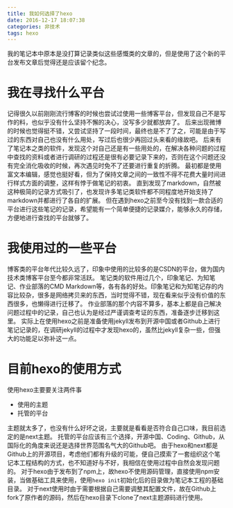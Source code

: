 ```yaml
---
title: 我如何选择了hexo
date: 2016-12-17 18:07:38
categories: 非技术
tags: hexo
---
```

我的笔记本中原本是没打算记录类似这些感慨类的文章的，但是使用了这个新的平台发布文章后觉得还是应该留个纪念。
<!-- more -->

# 我在寻找什么平台
记得很久以前刚刚流行博客的时候也尝试过使用一些博客平台，但发现自己不是写作的料，也似乎没有什么坚持不懈的决心，没写多少就都放弃了。
后来出现微博的时候也觉得挺不错，又尝试坚持了一段时间，最终也是不了了之，可能是由于写过的东西对自己也没有什么用处，写过后也很少再回过头来看的缘故吧。
后来有了笔记本之类的软件，发现这个对自己还是有一些用处的，在解决各种问题的过程中查找的资料或者进行调研的过程还是很有必要记录下来的，否则在这个问题还没有完全消化吸收的时候，再次遇见时免不了还要进行重复的折腾。
最初都是使用富文本编辑，感觉也挺好看，但为了保持文章之间的一致性不得不花费大量时间进行样式方面的调整，这样有悖于做笔记的初衷。
直到发现了markdown，自然被这种极简的记录方式吸引了，也发现许多笔记类软件都不同程度地开始支持了markdown并都进行了各自的扩展。
但在遇到hexo之前至今没有找到一款合适的平台进行这些笔记的记录，希望能有一个简单便捷的记录媒介，能够永久的存储，方便地进行查找的平台就够了。
# 我使用过的一些平台
博客类的平台年代比较久远了，印象中使用的比较多的是CSDN的平台，做为国内技术类博客平台至今都非常活跃。
笔记类的软件用过几个，印象笔记、为知笔记、作业部落的CMD Markdown等，各有各的好处。印象笔记和为知笔记存的内容比较杂，很多是网络拷贝来的东西，当时觉得不错，现在看来似乎没有价值的东西很多，也懒得进行迁移了。
作业部落的那个内容不算多，基本上都是自己解决问题过程中的记录，自己也认为是经过严谨调查考证的东西，准备逐步迁移到这里。
实际上在使用hexo之前是准备使用jekyll发布到开源中国或者Github上进行笔记记录的，在调研jekyll的过程中才发现hexo的，虽然比jekyll复杂一些，但强大的功能足以弥补这一点。
# 目前hexo的使用方式
使用hexo主要要关注两件事
* 使用的主题
* 托管的平台

主题就太多了，也没有什么好坏之说，主要就是看看是否符合自己口味，我目前选定的是next主题。
托管的平台应该有三个选择，开源中国、Coding、Github，从国际化的角度来说还是选择世界范围名气大的Github吧。
由于hexo和next都是Github上的开源项目，考虑他们都有升级的可能，便自己摸索了一套组织这个笔记本工程结构的方式，也不知道好与不好，我相信在使用过程中自然会发现问题的。
对于hexo由于发布到了npm上，故hexo不使用源码管理，直接使用npm安装，当做基础工具来使用，使用`hexo init`初始化后的目录做为笔记本工程的基础目录。
对于next使用时由于需要根据自己需要调整其配置文件，故在Github上fork了原作者的源码，然后在hexo目录下clone了next主题源码进行使用。

